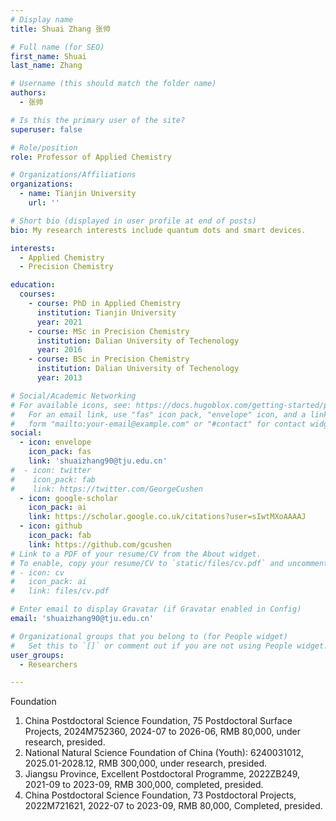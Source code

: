 ```yaml
---
# Display name
title: Shuai Zhang 张帅

# Full name (for SEO)
first_name: Shuai
last_name: Zhang

# Username (this should match the folder name)
authors:
  - 张帅

# Is this the primary user of the site?
superuser: false

# Role/position
role: Professor of Applied Chemistry

# Organizations/Affiliations
organizations:
  - name: Tianjin University
    url: ''

# Short bio (displayed in user profile at end of posts)
bio: My research interests include quantum dots and smart devices.

interests:
  - Applied Chemistry
  - Precision Chemistry

education:
  courses:
    - course: PhD in Applied Chemistry
      institution: Tianjin University
      year: 2021
    - course: MSc in Precision Chemistry
      institution: Dalian University of Techenology
      year: 2016
    - course: BSc in Precision Chemistry
      institution: Dalian University of Techenology
      year: 2013

# Social/Academic Networking
# For available icons, see: https://docs.hugoblox.com/getting-started/page-builder/#icons
#   For an email link, use "fas" icon pack, "envelope" icon, and a link in the
#   form "mailto:your-email@example.com" or "#contact" for contact widget.
social:
  - icon: envelope
    icon_pack: fas
    link: 'shuaizhang90@tju.edu.cn'
#  - icon: twitter
#    icon_pack: fab
#    link: https://twitter.com/GeorgeCushen
  - icon: google-scholar
    icon_pack: ai
    link: https://scholar.google.co.uk/citations?user=sIwtMXoAAAAJ
  - icon: github
    icon_pack: fab
    link: https://github.com/gcushen
# Link to a PDF of your resume/CV from the About widget.
# To enable, copy your resume/CV to `static/files/cv.pdf` and uncomment the lines below.
# - icon: cv
#   icon_pack: ai
#   link: files/cv.pdf

# Enter email to display Gravatar (if Gravatar enabled in Config)
email: 'shuaizhang90@tju.edu.cn'

# Organizational groups that you belong to (for People widget)
#   Set this to `[]` or comment out if you are not using People widget.
user_groups:
  - Researchers

---
```

Foundation
1. China Postdoctoral Science Foundation, 75 Postdoctoral Surface Projects, 2024M752360, 2024-07 to 2026-06, RMB 80,000, under research, presided.
2. National Natural Science Foundation of China (Youth): 6240031012, 2025.01-2028.12, RMB 300,000, under research, presided.
3. Jiangsu Province, Excellent Postdoctoral Programme, 2022ZB249, 2021-09 to 2023-09, RMB 300,000, completed, presided.
4. China Postdoctoral Science Foundation, 73 Postdoctoral Projects, 2022M721621, 2022-07 to 2023-09, RMB 80,000, Completed, presided.
